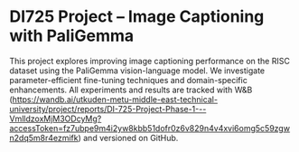 # DI725 Project – Image Captioning with PaliGemma

This project explores improving image captioning performance on the RISC dataset using the PaliGemma vision-language model. We investigate parameter-efficient fine-tuning techniques and domain-specific enhancements. All experiments and results are tracked with W&B (https://wandb.ai/utkuden-metu-middle-east-technical-university/project/reports/DI-725-Project-Phase-1---VmlldzoxMjM3ODcyMg?accessToken=fz7ubpe9m4i2yw8kbb51dofr0z6v829n4v4xvi6omg5c59zgwn2dq5m8r4ezmifk) and versioned on GitHub.
